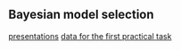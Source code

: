 ## Bayesian model selection

[presentations](http://www.machinelearning.ru/wiki/index.php?title=%D0%91%D0%B0%D0%B9%D0%B5%D1%81%D0%BE%D0%B2%D1%81%D0%BA%D0%B8%D0%B9_%D0%B2%D1%8B%D0%B1%D0%BE%D1%80_%D0%BC%D0%BE%D0%B4%D0%B5%D0%BB%D0%B5%D0%B9_(%D1%82%D0%B5%D0%BE%D1%80%D0%B8%D1%8F_%D0%B8_%D0%BF%D1%80%D0%B0%D0%BA%D1%82%D0%B8%D0%BA%D0%B0,_%D0%90.%D0%90._%D0%90%D0%B4%D1%83%D0%B5%D0%BD%D0%BA%D0%BE,_%D0%92.%D0%92._%D0%A1%D1%82%D1%80%D0%B8%D0%B6%D0%BE%D0%B2)/%D0%93%D1%80%D1%83%D0%BF%D0%BF%D0%B0_974,_%D0%BE%D1%81%D0%B5%D0%BD%D1%8C_2022)
[data for the first practical task](https://www.dropbox.com/s/ezatrbyej7ue047/task1_data.zip?dl=0)

